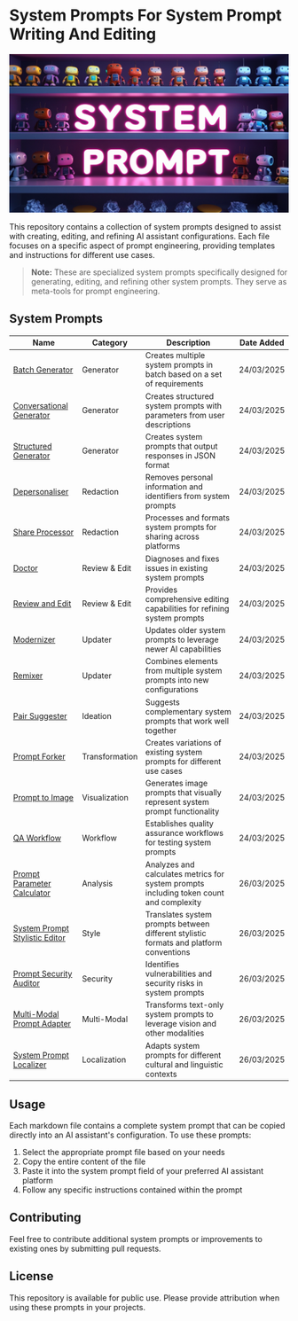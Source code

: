 # System Prompts For System Prompt Writing And Editing

![alt text](banner.webp)

This repository contains a collection of system prompts designed to assist with creating, editing, and refining AI assistant configurations. Each file focuses on a specific aspect of prompt engineering, providing templates and instructions for different use cases.

> **Note:** These are specialized system prompts specifically designed for generating, editing, and refining other system prompts. They serve as meta-tools for prompt engineering.

## System Prompts

| Name | Category | Description | Date Added |
|------|----------|-------------|------------|
| [Batch Generator](./generators/batch-generator.md) | Generator | Creates multiple system prompts in batch based on a set of requirements | 24/03/2025 |
| [Conversational Generator](./generators/conversational-generators.md) | Generator | Creates structured system prompts with parameters from user descriptions | 24/03/2025 |
| [Structured Generator](./generators/structured-generator.md) | Generator | Creates system prompts that output responses in JSON format | 24/03/2025 |
| [Depersonaliser](./redaction/depersonaliser.md) | Redaction | Removes personal information and identifiers from system prompts | 24/03/2025 |
| [Share Processor](./redaction/share-processor.md) | Redaction | Processes and formats system prompts for sharing across platforms | 24/03/2025 |
| [Doctor](./doctor.md) | Review & Edit | Diagnoses and fixes issues in existing system prompts | 24/03/2025 |
| [Review and Edit](./review-and-edit.md) | Review & Edit | Provides comprehensive editing capabilities for refining system prompts | 24/03/2025 |
| [Modernizer](./updaters/modernizer.md) | Updater | Updates older system prompts to leverage newer AI capabilities | 24/03/2025 |
| [Remixer](./updaters/remixer.md) | Updater | Combines elements from multiple system prompts into new configurations | 24/03/2025 |
| [Pair Suggester](./pair-suggester.md) | Ideation | Suggests complementary system prompts that work well together | 24/03/2025 |
| [Prompt Forker](./prompt-forker.md) | Transformation | Creates variations of existing system prompts for different use cases | 24/03/2025 |
| [Prompt to Image](./prompt-to-image.md) | Visualization | Generates image prompts that visually represent system prompt functionality | 24/03/2025 |
| [QA Workflow](./alt-workflows/qa-workflow.md) | Workflow | Establishes quality assurance workflows for testing system prompts | 24/03/2025 |
| [Prompt Parameter Calculator](./analysis/prompt-parameter-calculator.md) | Analysis | Analyzes and calculates metrics for system prompts including token count and complexity | 26/03/2025 |
| [System Prompt Stylistic Editor](./style/system-prompt-stylistic-editor.md) | Style | Translates system prompts between different stylistic formats and platform conventions | 26/03/2025 |
| [Prompt Security Auditor](./security/prompt-security-auditor.md) | Security | Identifies vulnerabilities and security risks in system prompts | 26/03/2025 |
| [Multi-Modal Prompt Adapter](./multimodal/multimodal-prompt-adapter.md) | Multi-Modal | Transforms text-only system prompts to leverage vision and other modalities | 26/03/2025 |
| [System Prompt Localizer](./localization/prompt-localizer.md) | Localization | Adapts system prompts for different cultural and linguistic contexts | 26/03/2025 |

## Usage

Each markdown file contains a complete system prompt that can be copied directly into an AI assistant's configuration. To use these prompts:

1. Select the appropriate prompt file based on your needs
2. Copy the entire content of the file
3. Paste it into the system prompt field of your preferred AI assistant platform
4. Follow any specific instructions contained within the prompt

## Contributing

Feel free to contribute additional system prompts or improvements to existing ones by submitting pull requests.

## License

This repository is available for public use. Please provide attribution when using these prompts in your projects.
